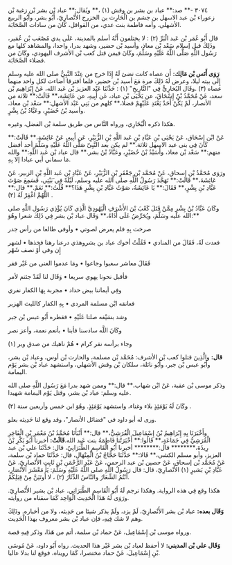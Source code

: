 ٣٠٧٤ -** صد:** عباد بن بشر بن وقش (١) ،** ويُقال:** عباد بْن بشر بْن زغبة بْن زعوراء بْن عبد الاسهل بن جشم بن الْحَارِث بن الخزرج الأَنْصارِيّ، أَبُو بشر، وأَبُو الربيع الأشهلي. وأمه فاطمة بنت عدي، من القواقل، كَانَ من سادات الصَّحَابَة.

قال أَبُو عُمَر بْن عَبد الْبَرِّ (٢) : لا يختلفون أَنَّهُ أسلم بالمدينة، عَلَى يدي مُصْعَب بْن عُمَير، وذَلِكَ قبل إسلام سَعْد بْن معاذ، وأسيد بْن حضير، وشهد بدرا، واحدا، والمشاهد كلها مع رَسُول اللَّهِ صَلَّى اللَّهُ عَلَيْهِ وسَلَّمَ، وكَانَ فيمن قتل كعب بْن الأشرف اليهودي، وكَانَ من فضلاء الصَّحَابَة.

**رَوَى أَنَس بْن مَالِك:** أَن عصاه كانت تضئ لَهُ إِذَا خرج من عِنْدَ النَّبِيُّ صلى الله عليه وسلم إِلَى بيته ليلا، وعرض لَهُ ذَلِكَ مرة مَعَ أسيد بْن حضير، فلما افترقا أضاءت لكل واحد منهما عصاه (٣) .وقَال البُخارِيُّ فِي "التَّارِيخِ" (١) : حَدَّثَنَا عَبْد العزيز بْن عَبد الله، عَنْ إِبْرَاهِيم بْن سعد، عَنْ مُحَمَّدُ بْنُ إِسْحَاقَ، عن يَحْيَى بْن عباد، عَن أَبِيهِ، عن عَائِشَة،** قَالَتْ:** ثلاثة من الأنصار، لَمْ يَكُنْ أَحَدٌ يَعْتَدِ عَلَيْهِمْ فضلا،** كلهم من بَنِي عَبْد الأشهل:** سَعْد بْن معاذ، وأسيد بْنُ حُضَيْرٍ، وعَبَّادُ بْنُ بِشْرٍ.

هكذا ذكره الْبُخَارِي، ورواه النَّاس من طريق سلمة بْن الفضل، وغيره.

عَنْ ابْن إِسْحَاق، عَنْ يَحْيَى بْنِ عَبَّادِ بْنِ عَبد اللَّهِ بْنِ الزُّبَيْرِ، عَن أَبِيهِ، عَنْ عَائِشَة،** قَالَتْ:** كَانَ فِي بني عبد الاسهل ثلاثة.** لم يكن بعد النَّبِيّ صَلَّى اللَّهُ عَلَيْهِ وسَلَّمَ أحد أفضل منهم:** سَعْد بْن معاذ، وأُسَيْدُ بْنُ حُضَيْرٍ، وعَبَّادُ بْنُ بشر.** قال عباد بْن عَبد اللَّهِ:** والله مَا سماني أبي عبادا إلا بِهِ.

ورَوَى مُحَمَّدُ بْن إسحاق، عَنْ مُحَمَّد بْن جَعْفَرِ بْنِ الزُّبَيْرِ، عَنْ عَبَّادِ بْن عَبد اللَّهِ بْن الزبير، عَنْ عَائِشَةَ،** قَالَتْ:** تَهَجَّدَ رَسُولُ اللَّهِ صلى الله عليه وسلم، لَيْلَةً فِي َبَيْتِي، فَسَمِعَ صَوْتَ عَبَّادِ بْنِ بِشْرٍ،** فَقَالَ:** يَا عَائِشَةُ، صَوْتُ عَبَّادِ بْنِ بِشْرٍ هَذَا؟** قُلْتُ:** نَعَمْ.** قال:** اللَّهُمَّ اغْفِرْ لَهُ (٢) .

وكَانَ عَبَّادُ بْنُ بِشْرٍ مِمَّنْ قَتَلَ كَعْبَ بْنَ الأَشْرَفِ الْيَهُودِيَّ الَّذِي كَانَ يُؤْذِي رَسُول اللَّهِ صلى الله عليه وسَلَّمَ، ويُحَرِّضُ عَلَى أَذَاهُ،** وَقَال عباد بْن بشر فِي ذَلِكَ شعرا وهُوَ:**

صرخت بِهِ فلم يعرض لصوتي • وأوفى طالعا من رأس جدر

فعدت لَهُ، فَقَالَ من المنادي • فَقُلْتُ أخوك عباد بن بشروهذي درعنا رهنا فخذها • لشهر إِن وفى أَوْ نصف شَهْر

فَقَالَ معاشر سغبوا وجاعوا • ومَا عدموا الغنى من غَيْر فقر

فأقبل نحونا يهوي سريعا • وَقَال لنا لَقَدْ جئتم لأمر

وفِي أيماننا بيض حداد • مجربة بِهَا الكفار نفري

فعانقه ابْن مسلمة المردى • بِهِ الكفار كالليث الهزبر

وشد بسَيْفه صلتا عَلَيْهِ • فقطره أَبُو عبس بْن جبر

وكَانَ اللَّه سادسنا فأبنا • بأنعم نعمة، وأعز نصر

وجاء برأسه نفر كرام • هُمْ ناهيك من صدق وبر (١)

**قال:** والَّذِينَ قتلوا كعب بْن الأشرف: مُحَمَّد بْن مسلمة، والحارث بْن أوس، وعباد بْن بشر، وأَبُو عبس بْن جبر، وأَبُو نائلة، سلكان بْن وقش الأشهلي، واستشهد عباد بْن بشر يَوْم اليمامة.

وذكر موسى بْن عقبة، عَنْ ابْن شهاب،** قال:** وممن شهد بدرا مَعَ رَسُول اللَّهِ صلى الله عليه وسلم: عباد بْن بشر، وقتل يَوْم اليمامة شهيدا.

وكَانَ لَهُ يَوْمَئِذٍ بلاء وغناء، واستشهد يَوْمَئِذٍ. وهُوَ ابن خمس وأربعين سنة (٢) .

ورى له أبو داود في "فضائل الأنصار"، وقد وقع لنا حَدِيثه بعلو.

وأَخْبَرَنَا بِهِ إِبْرَاهِيمُ بْنُ إِسْمَاعِيلَ الْقُرَشِيُّ،** قال:** أَنْبَأَنَا مُحَمَّدُ بْنُ مَعْمَرِ بْنِ الْفَاخِرِ الْقُرَشِيُّ فِي جَمَاعَةٍ،** قَالُوا:** أَخْبَرَتْنا فَاطِمَةُ بنت عَبد الله.**قَالَتْ:** أخبرنا أَبُو بَكْرِ بْنُ رِيذَةَ،******** قال:******** أخبرنا أَبُو الْقَاسِمِ الطَّبَرَانِيّ، قال: حَدَّثَنَا علي بْن عبد العزيز، وأبو مسلم الكشي،** قَالا:** حَدَّثَنَا حَجَّاجُ بْنُ الْمِنْهَالِ، قال: حَدَّثَنَا حماد بْن سلمة، عَنْ مُحَمَّد بْن إسحاق، عَنْ حصين بْن عبد الرحمن، عَنْ عَبْدِ الرَّحْمَنِ بْنِ ثَابِتٍ الأَنْصارِيّ، عَنْ عَبَّادِ بْنِ بَشيرٍ (١) الأَنْصارِيّ، قال: قال رَسُولُ اللَّهِ صلى اللَّهُ عَلَيْهِ وسَلَّمَ: يَا مَعْشَرَ الأَنْصَارِ، أَنْتُمُ الشِّعَارُ والنَّاسُ الدِّثَارُ (٢) ، لا أُوتَيَنَّ مِنْ قِبَلِكُمْ.

هكذا وقع فِي هذه الرواية. وهكذا ترجم لَهُ أَبُو الْقَاسِمِ الطَّبَرَانِي. عباد بْن بشير الأَنْصارِيّ. ورَوَى لَهُ هَذَا الْحَدِيث الْوَاحِد كَمَا سقناه من روايته.

**وَقَال بعده:** عباد بْن بشر الأَنْصارِيّ، لَمْ يزد، ولَمْ يذكر شيئا من حَدِيثه، ولا من أخباره. وذَلِكَ وهم لا شك فِيهِ، فإن عباد بْن بشر معروف بهذا الْحَدِيث.

ورواه موسى بْن إِسْمَاعِيل، عَنْ حماد بْن سلمة، أتم من هَذَا، وذكر فِيهِ قصة.

**وَقَال علي بْن المديني:** لا أحفظ لعباد بْن بشر غَيْر هذا الحديث. رواه أَبُو داود، عَنْ مُوسَى بْنِ إِسْمَاعِيلَ، عَنْ حماد مختصرا، كَمَا رويناه، فوقع لنا بدلا عاليا.